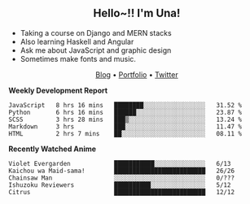 <h2 align="center">
  Hello~!! I'm Una!
</h2>

- Taking a course on Django and MERN stacks
- Also learning Haskell and Angular
- Ask me about JavaScript and graphic design
- Sometimes make fonts and music.

<p align="center">
  <a href="https://anarchy.website/">Blog</a> &bull;
  <a href="https://una-ada.github.io/">Portfolio</a> &bull;
  <a href="https://twitter.com/unaxiii">Twitter</a>
</p>

**Weekly Development Report**

<!--START_SECTION:waka-->
```text
JavaScript   8 hrs 16 mins   ████████░░░░░░░░░░░░░░░░░   31.52 % 
Python       6 hrs 16 mins   ██████░░░░░░░░░░░░░░░░░░░   23.87 % 
SCSS         3 hrs 28 mins   ███▒░░░░░░░░░░░░░░░░░░░░░   13.24 % 
Markdown     3 hrs           ███░░░░░░░░░░░░░░░░░░░░░░   11.47 % 
HTML         2 hrs 7 mins    ██░░░░░░░░░░░░░░░░░░░░░░░   08.11 % 
```
<!--END_SECTION:waka-->

**Recently Watched Anime**

<!-- RECENT-ANIME:START -->

    Violet Evergarden            ███████████░░░░░░░░░░░░░░   6/13
    Kaichou wa Maid-sama!        █████████████████████████   26/26
    Chainsaw Man                 ░░░░░░░░░░░░░░░░░░░░░░░░░   0/???
    Ishuzoku Reviewers           ██████████░░░░░░░░░░░░░░░   5/12
    Citrus                       █████████████████████████   12/12
<!-- RECENT-ANIME:END -->
